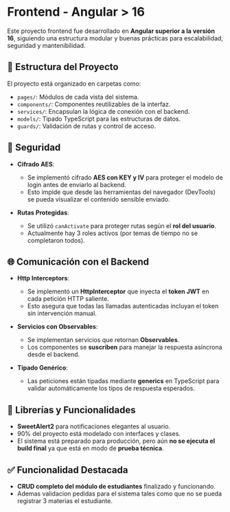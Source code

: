 # Frontend - Angular > 16

Este proyecto frontend fue desarrollado en **Angular superior a la versión 16**, siguiendo una estructura modular y buenas prácticas para escalabilidad, seguridad y mantenibilidad.

## 📁 Estructura del Proyecto

El proyecto está organizado en carpetas como:

- `pages/`: Módulos de cada vista del sistema.
- `components/`: Componentes reutilizables de la interfaz.
- `services/`: Encapsulan la lógica de conexión con el backend.
- `models/`: Tipado TypeScript para las estructuras de datos.
- `guards/`: Validación de rutas y control de acceso.

## 🔐 Seguridad

- **Cifrado AES**:
  - Se implementó cifrado **AES con KEY y IV** para proteger el modelo de login antes de enviarlo al backend.
  - Esto impide que desde las herramientas del navegador (DevTools) se pueda visualizar el contenido sensible enviado.

- **Rutas Protegidas**:
  - Se utilizó `canActivate` para proteger rutas según el **rol del usuario**.
  - Actualmente hay 3 roles activos (por temas de tiempo no se completaron todos).

## 🌐 Comunicación con el Backend

- **Http Interceptors**:
  - Se implementó un **HttpInterceptor** que inyecta el **token JWT** en cada petición HTTP saliente.
  - Esto asegura que todas las llamadas autenticadas incluyan el token sin intervención manual.

- **Servicios con Observables**:
  - Se implementan servicios que retornan **Observables**.
  - Los componentes se **suscriben** para manejar la respuesta asíncrona desde el backend.
  
- **Tipado Genérico**:
  - Las peticiones están tipadas mediante **generics** en TypeScript para validar automáticamente los tipos de respuesta esperados.

## 💬 Librerías y Funcionalidades

- **SweetAlert2** para notificaciones elegantes al usuario.
- 90% del proyecto está modelado con interfaces y clases.
- El sistema está preparado para producción, pero aún **no se ejecuta el build final** ya que está en modo de **prueba técnica**.

## ✅ Funcionalidad Destacada

- **CRUD completo del módulo de estudiantes** finalizado y funcionando.
- Ademas validacion pedidas para el sistema tales como que no se pueda registrar 3 materias el estudiante.
